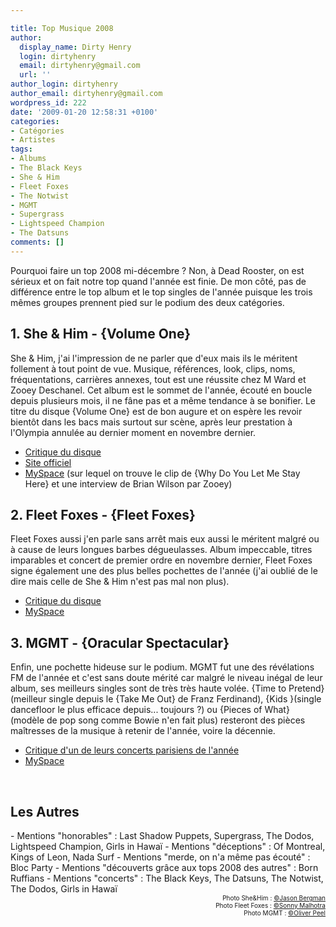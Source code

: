 ```yaml
---

title: Top Musique 2008
author:
  display_name: Dirty Henry
  login: dirtyhenry
  email: dirtyhenry@gmail.com
  url: ''
author_login: dirtyhenry
author_email: dirtyhenry@gmail.com
wordpress_id: 222
date: '2009-01-20 12:58:31 +0100'
categories:
- Catégories
- Artistes
tags:
- Albums
- The Black Keys
- She & Him
- Fleet Foxes
- The Notwist
- MGMT
- Supergrass
- Lightspeed Champion
- The Datsuns
comments: []
---
```

Pourquoi faire un top 2008 mi-décembre ? Non, à Dead Rooster, on est sérieux et on fait notre top quand l'année est finie. De mon côté, pas de différence entre le top album et le top singles de l'année puisque les trois mêmes groupes prennent pied sur le podium des deux catégories.

<h2>1. She & Him - {Volume One}</h2>

<img305>

She & Him, j'ai l'impression de ne parler que d'eux mais ils le méritent follement à tout point de vue. Musique, références, look, clips, noms, fréquentations, carrières annexes, tout est une réussite chez M Ward et Zooey Deschanel. Cet album est le sommet de l'année, écouté en boucle depuis plusieurs mois, il ne fâne pas et a même tendance à se bonifier. Le titre du disque {Volume One} est de bon augure et on espère les revoir bientôt dans les bacs mais surtout sur scène, après leur prestation à l'Olympia annulée au dernier moment en novembre dernier.
<ul>
	<li><a title="Critique du disque" href="http://deadrooster.free.fr/blog/?p=42" target="_self">Critique du disque</a></li>
	<li><a title="Site officiel" href="http://www.sheandhim.com/" target="_blank">Site officiel</a></li>
	<li><a title="MySpace She&Him" href="http://www.myspace.com/sheandhim" target="_blank">MySpace</a> (sur lequel on trouve le clip de {Why Do You Let Me Stay Here} et une interview de Brian Wilson par Zooey)</li>

</ul>

<h2>2. Fleet Foxes - {Fleet Foxes}</h2>

<img306>

Fleet Foxes aussi j'en parle sans arrêt mais eux aussi le méritent malgré ou à cause de leurs longues barbes dégueulasses. Album impeccable, titres imparables et concert de premier ordre en novembre dernier, Fleet Foxes signe également une des plus belles pochettes de l'année (j'ai oublié de le dire mais celle de She & Him n'est pas mal non plus).
<ul>
	<li><a title="Critique du disque" href="http://deadrooster.free.fr/blog/?p=61" target="_self">Critique du disque</a></li>
	<li><a title="MySpace Fleet Foxes" href="http://www.myspace.com/fleetfoxes" target="_blank">MySpace</a></li>

</ul>

<h2>3. MGMT - {Oracular Spectacular}</h2>

<img307>

Enfin, une pochette hideuse sur le podium. MGMT fut une des révélations FM de l'année et c'est sans doute mérité car malgré le niveau inégal de leur album, ses meilleurs singles sont de très très haute volée. {Time to Pretend} (meilleur single depuis le {Take Me Out} de Franz Ferdinand), {Kids }(single dancefloor le plus efficace depuis... toujours ?) ou {Pieces of What} (modèle de pop song comme Bowie n'en fait plus) resteront des pièces maîtresses de la musique à retenir de l'année, voire la décennie.
<ul>
	<li><a title="Critique d'un concert" href="http://deadrooster.free.fr/blog/?p=37" target="_self">Critique d'un de leurs concerts parisiens de l'année</a></li>
	<li><a title="MySpace MGMT" href="http://www.myspace.com/mgmt" target="_blank">MySpace</a></li>
</ul>
<p>

&nbsp;
</p>
<h2>Les Autres</h2>
- Mentions "honorables" : Last Shadow Puppets, Supergrass, The Dodos, Lightspeed Champion, Girls in Hawaï
- Mentions "déceptions" : Of Montreal, Kings of Leon, Nada Surf
- Mentions "merde, on n'a même pas écouté" : Bloc Party
- Mentions "découverts grâce aux tops 2008 des autres" : Born Ruffians
- Mentions "concerts" : The Black Keys, The Datsuns, The Notwist, The Dodos, Girls in Hawaï

<p style="font-size: 10px; padding-top: 0px; margin-top: 0px; margin-bottom: 0px" align="right">Photo She&Him : <a href="http://www.flickr.com/photos/jberg/">©Jason Bergman</a></p>
<p style="font-size: 10px; padding-top: 0px; margin-top: 0px; margin-bottom: 0px" align="right">Photo Fleet Foxes : <a href="http://www.flickr.com/photos/sonny6/">©Sonny Malhotra</a></p><p style="font-size: 10px; padding-top: 0px; margin-top: 0px; margin-bottom: 0px" align="right">Photo MGMT : <a href="http://www.flickr.com/photos/oliverpeel/">©Oliver Peel</a></p>
